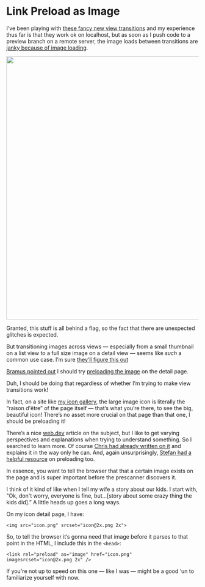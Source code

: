 # Link Preload as Image

I’ve been playing with [these fancy new view transitions](https://daverupert.com/2023/05/getting-started-view-transitions/) and my experience thus far is that they work ok on localhost, but as soon as I push code to a preview branch on a remote server, the image loads between transitions are [janky because of image loading](https://twitter.com/jimniels/status/1661557620719734785?s=20).

<img src="https://cdn.jim-nielsen.com/blog/2023/view-transition-slow-img.gif" width="930" height="688" alt="" />

Granted, this stuff is all behind a flag, so the fact that there are unexpected glitches is expected.

But transitioning images across views — especially from a small thumbnail on a list view to a full size image on a detail view — seems like _such_ a common use case. I’m sure [they’ll figure this out](https://twitter.com/bramus/status/1662014937080774657?s=20)

[Bramus pointed out](https://twitter.com/bramus/status/1661726370076975104?s=20) I should try [preloading the image](https://web.dev/preload-responsive-images/#preload-overview) on the detail page.

Duh, I should be doing that regardless of whether I’m trying to  make view transitions work!

In fact, on a site like [my icon gallery](https://macosicongallery.com), the large image icon is literally the “raison d'être” of the page itself — that’s what you’re there, to see the big, beautiful icon! There’s no asset more crucial on that page than that one, I should be preloading it!

There’s a nice [web.dev](https://web.dev/preload-responsive-images/#preload-overview) article on the subject, but I like to get varying perspectives and explanations when trying to understand something. So I searched to learn more. Of course [Chris had already written on it](https://css-tricks.com/responsive-images-youre-just-changing-resolutions-use-srcset/) and explains it in the way only he can. And, again unsurprisingly, [Stefan had a helpful resource](https://www.stefanjudis.com/today-i-learned/how-to-preload-responsive-images-with-imagesizes-and-imagesrcset/) on preloading too.

In essence, you want to tell the browser that that a certain image exists on the page and is super important before the prescanner discovers it.

I think of it kind of like when I tell my wife a story about our kids. I start with, "Ok, don't worry, everyone is fine, but...[story about some crazy thing the kids did].” A little heads up goes a long ways.

On my icon detail page, I have:

```
<img src="icon.png" srcset="icon@2x.png 2x">
```

So, to tell the browser it’s gonna need that image before it parses to that point in the HTML, I include this in the `<head>`:

```
<link rel="preload" as="image" href="icon.png" imagesrcset="icon@2x.png 2x" />
```

If you're not up to speed on this one — like I was — might be a good ‘un to familiarize yourself with now.